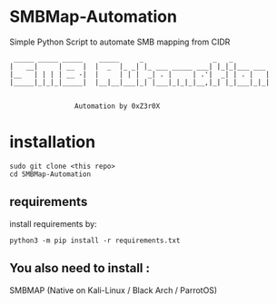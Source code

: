 # SMBMap-Automation
Simple Python Script to automate SMB mapping from CIDR

```
 _____ _____ _____    _____     _                 _   _         
|   __|     | __  |  |  _  |_ _| |_ ___ _____ ___| |_|_|___ ___ 
|__   | | | | __ -|  |     | | |  _| . |     | .'|  _| | . |   |
|_____|_|_|_|_____|  |__|__|___|_| |___|_|_|_|__,|_| |_|___|_|_|
                                                                

				Automation by 0xZ3r0X

```

# installation

```
sudo git clone <this repo>
cd SMBMap-Automation
```

## requirements
install requirements by: 

``` 
python3 -m pip install -r requirements.txt
```
## You also need to install : 

SMBMAP (Native on Kali-Linux / Black Arch / ParrotOS)
